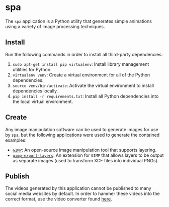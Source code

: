 # spa #

The `spa` application is a Python utility that generates simple animations
using a variety of image processing techniques.

## Install ##

Run the following commands in order to install all third-party dependencies:

1. `sudo apt-get install pip virtualenv`: Install library management utilities for Python.
1. `virtualenv venv`: Create a virtual environment for all of the Python dependencies.
1. `source venv/bin/activate`: Activate the virtual environment to install dependencies locally.
1. `pip install -r requirements.txt`: Install all Python dependencies into the local virtual environment.

## Create ##

Any image manipulation software can be used to generate images for use by `spa`,
but the following applications were used to generate the contained examples:

- [`GIMP`][gimp]: An open-source image manipulation tool that supports layering.
- [`gimp-export-layers`][gimp-el]: An extension for `GIMP` that allows layers to be
  output as separate images (used to transform XCF files into individual PNGs).

## Publish ##

The videos generated by this application cannot be published to many social
media websites by default. In order to hammer these videos into the correct
format, use the video converter found [here](https://www.ofoct.com/video-converter/convert-to-h-264-video.html).

[gimp]: https://www.gimp.org/
[gimp-el]: https://github.com/khalim19/gimp-plugin-export-layers
